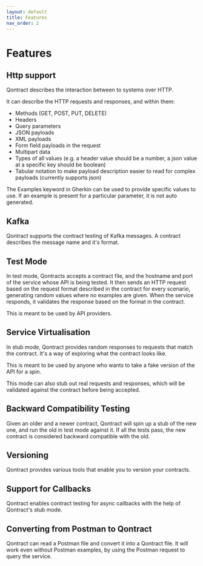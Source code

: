 ```yaml
---
layout: default
title: Features
nav_order: 2
---
```

# Features

## Http support

Qontract describes the interaction between to systems over HTTP.

It can describe the HTTP requests and responses, and within them:
* Methods (GET, POST, PUT, DELETE)
* Headers
* Query parameters
* JSON payloads
* XML payloads
* Form field payloads in the request
* Multipart data
* Types of all values (e.g. a header value should be a number, a json value at a specific key should be boolean)
* Tabular notation to make payload description easier to read for complex payloads (currently supports json)

The Examples keyword in Gherkin can be used to provide specific values to use. If an example is present for a particular parameter, it is not auto generated.

## Kafka

Qontract supports the contract testing of Kafka messages. A contract describes the message name and it's format.

## Test Mode

In test mode, Qontracts accepts a contract file, and the hostname and port of the service whose API is being tested. It then sends an HTTP request based on the request format described in the contract for every scenario, generating random values where no examples are given. When the service responds, it validates the response based on the format in the contract.

This is meant to be used by API providers.

## Service Virtualisation

In stub mode, Qontract provides random responses to requests that match the contract. It's a way of exploring what the contract looks like.

This is meant to be used by anyone who wants to take a fake version of the API for a spin.

This mode can also stub out real requests and responses, which will be validated against the contract before being accepted.

## Backward Compatibility Testing

Given an older and a newer contract, Qontract will spin up a stub of the new one, and run the old in test mode against it. If all the tests pass, the new contract is considered backward compatible with the old.

## Versioning

Qontract provides various tools that enable you to version your contracts.

## Support for Callbacks

Qontract enables contract testing for async callbacks with the help of Qontract's stub mode.

## Converting from Postman to Qontract

Qontract can read a Postman file and convert it into a Qontract file. It will work even without Postman examples, by using the Postman request to query the service.
